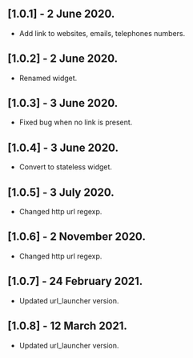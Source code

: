 ## [1.0.1] - 2 June 2020.

* Add link to websites, emails, telephones numbers.

## [1.0.2] - 2 June 2020.

* Renamed widget.

## [1.0.3] - 3 June 2020.

* Fixed bug when no link is present.

## [1.0.4] - 3 June 2020.

* Convert to stateless widget.

## [1.0.5] - 3 July 2020.

* Changed http url regexp.

## [1.0.6] - 2 November 2020.

* Changed http url regexp.

## [1.0.7] - 24 February 2021.

* Updated url_launcher version.

## [1.0.8] - 12 March 2021.

* Updated url_launcher version.
